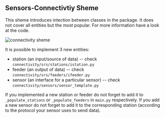 ## Sensors-Connectivtiy Sheme
This sheme introduces intection between classes in the package. It does not cover all entities but the most popular. For more information have a look at the code.

![connectivity sheme][sheme]

It is possible to implement 3 new entities:
- station (an input/source of data) -- check `connectivity/srs/stations/istation.py`
- feeder (an output of data) -- check `connectivity/srs/feeders/ifeeder.py`
- sensor (an interface for a particular sensor) -- check `connectivity/sensors/sensor_template.py`

If you implemented a new station or feeder do not forget to add it to `_populate_stations` or `_populate_feeders` in `main.py` respectively. If you add a new sensor do not forget to add it to the corresponding station (according to the protocol your sensor uses to send data).

[sheme]: <https://github.com/airalab/sensors-connectivity/blob/refactoring/docs/connectivity.jpg>

